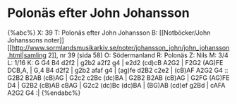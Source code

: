 # Polonäs efter John Johansson

{%abc%}
X: 39
T: Polonäs efter John Johansson
B: [[Notböcker/John Johanssons noter]] [[http://www.sormlandsmusikarkiv.se/noter/johansson_john/john_johansson.html|samling 2]], nr 39 (sida 58)
O: Södermanland
R: Polonäs
Z: Nils
M: 3/4
L: 1/16
K: G
G4 B4 d2f2 | g2b2 a2f2 g4 | e2d2 (cd)cB A2G2 | F2G2 (AG)FE DCB,A, |
G,4 B4 d2f2 | g2b2 afaf g4 | (ag)fe d2B2 c2e2 | (cB)AF A2G2 G4 ::
G2B2 B2AB (cB)AG | G2c2 c2Bc (dc)BA | G2B2 B2AB (cB)AG | G2FG (AG)FE D4 |
G2B2 (cB)AB cBAG | G2c2 (dc)Bc (dc)BA | (BG)AB (cd)ef g2Bd | cAFA A2G2 G4 :|
{%endabc%}
